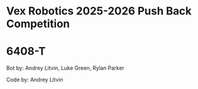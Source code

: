 # Vex Robotics 2025-2026 Push Back Competition
# 6408-T
Bot by: Andrey Litvin, Luke Green, Rylan Parker

Code by: Andrey Litvin
